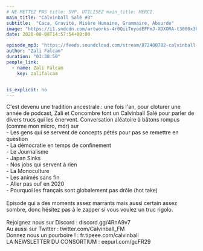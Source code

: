 ```yaml
---
# NE METTEZ PAS title: SVP. UTILISEZ main_title: MERCI.
main_title: "Calvinball Salé #3"
subtitle:  "Caca, Gravité, Misère Humaine, Grammaire, Absurde"
image: "https://i1.sndcdn.com/artworks-4r0QiiTnyodEFFmJ-XDXORA-t3000x3000.jpg"
date: 2020-08-08T14:57:54+00:00

episode_mp3: "https://feeds.soundcloud.com/stream/872408782-calvinball-radio-calvinball-sale-3.mp3"
author: "Zali Falcam"
duration: "03:38:50"
people_link: 
  - name: Zali Falcam
    key: zalifalcam


is_explicit: no
---
```


<PodcastHeader/>

<!-- ECRIRE LA DESCRIPTION DE L'EPISODE SOUS CETTE LIGNE -->
C'est devenu une tradition ancestrale : une fois l'an, pour cloturer une année de podcast, Zali et Concombre font un Calvinball Salé pour parler de divers trucs qui les énervent. Conversation aléatoire à bâtons rompus (comme mon micro, mdr) sur <br>- Les gens qui se servent de concepts pétés pour pas se remettre en question<br>- La démocratie en temps de confinement<br>- Le Journalisme<br>- Japan Sinks<br>- Nos jobs qui servent à rien<br>- La Monoculture<br>- Les animés sans fin<br>- Aller pas ouf en 2020<br>- Pourquoi les français sont globalement pas drôle (hot take)<br><br>Episode qui a des moments assez marrants mais aussi certain assez sombre, donc hésitez pas à le zapper si vous voulez un truc rigolo.<br><br>Rejoignez nous sur Discord : discord.gg/4RnA9v7<br>Au aussi sur Twitter : twitter.com/Calvinball_FM<br>Donnez nous un pourboire ! : fr.tipeee.com/calvinball<br>LA NEWSLETTER DU CONSORTIUM : eepurl.com/gcFR29

